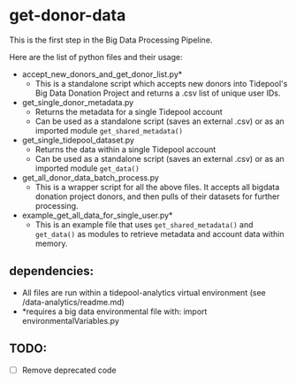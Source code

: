 # get-donor-data

This is the first step in the Big Data Processing Pipeline.

Here are the list of python files and their usage:

- accept_new_donors_and_get_donor_list.py* 
  - This is a standalone script which accepts new donors into Tidepool's Big Data Donation Project and returns a .csv list of unique user IDs.
- get_single_donor_metadata.py
  - Returns the metadata for a single Tidepool account
  - Can be used as a standalone script (saves an external .csv) or as an imported module `get_shared_metadata()`
- get_single_tidepool_dataset.py
  - Returns the data within a single Tidepool account
  - Can be used as a standalone script (saves an external .csv) or as an imported module `get_data()`
- get_all_donor_data_batch_process.py
  - This is a wrapper script for all the above files. It accepts all bigdata donation project donors, and then pulls of their datasets for further processing.
- example_get_all_data_for_single_user.py*
  - This is an example file that uses `get_shared_metadata()` and `get_data()` as modules to retrieve metadata and account data within memory.

## dependencies:
* All files are run within a tidepool-analytics virtual environment (see /data-analytics/readme.md)
* *requires a big data environmental file with: import environmentalVariables.py

## TODO:
- [ ] Remove deprecated code

